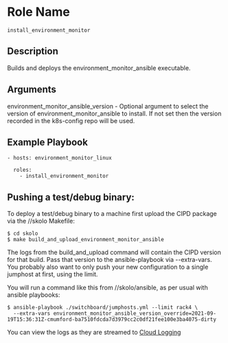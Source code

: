 # Role Name

`install_environment_monitor`

## Description

Builds and deploys the environment_monitor_ansible executable.

## Arguments

environment_monitor_ansible_version - Optional argument to select the
version of environment_monitor_ansible to install. If not set then the
version recorded in the k8s-config repo will be used.

## Example Playbook

    - hosts: environment_monitor_linux

      roles:
        - install_environment_monitor

## Pushing a test/debug binary:

To deploy a test/debug binary to a machine first upload the CIPD package via the
//skolo Makefile:

```
$ cd skolo
$ make build_and_upload_environment_monitor_ansible
```

The logs from the build_and_upload command will contain the CIPD version for
that build. Pass that version to the ansible-playbook via --extra-vars. You
probably also want to only push your new configuration to a single jumphost at
first, using the limit.

You will run a command like this from //skolo/ansible, as per usual with ansible
playbooks:

```
$ ansible-playbook ./switchboard/jumphosts.yml --limit rack4 \
  --extra-vars environment_monitor_ansible_version_override=2021-09-19T15:36:31Z-cmumford-ba7510fdcda7d3979cc2c0df21fee100e3ba4075-dirty
```

You can view the logs as they are streamed to [Cloud Logging](https://console.cloud.google.com/logs/viewer?project=skia-public&advancedFilter=logName%3D%22projects%2Fskia-public%2Flogs%2Fenvironment_monitor_ansible%22)
